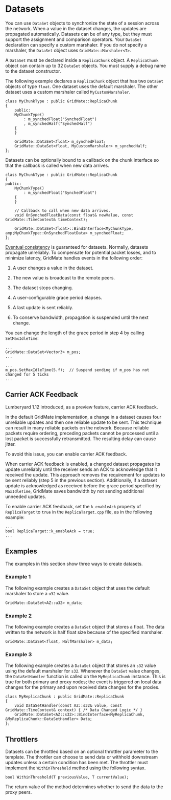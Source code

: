 # Datasets<a name="network-replicas-data-sets"></a>

You can use `DataSet` objects to synchronize the state of a session across the network\. When a value in the dataset changes, the updates are propagated automatically\. Datasets can be of any type, but they must support the assignment and comparison operators\. Your `DataSet` declaration can specify a custom marshaler\. If you do not specify a marshaler, the `DataSet` object uses `GridMate::Marshaler<T>`\.

A `DataSet` must be declared inside a `ReplicaChunk` object\. A `ReplicaChunk` object can contain up to 32 `DataSet` objects\. You must supply a debug name to the dataset constructor\.

The following example declares a `ReplicaChunk` object that has two `DataSet` objects of type `float`\. One dataset uses the default marshaler\. The other dataset uses a custom marshaler called `MyCustomMarshaler`\.

```
class MyChunkType : public GridMate::ReplicaChunk
{
    public:
    MyChunkType()
        : m_synchedFloat("SynchedFloat")
        , m_synchedHalf("SynchedHalf")
    {
    }
 
    GridMate::DataSet<float> m_synchedFloat;
    GridMate::DataSet<float, MyCustomMarshaler> m_synchedHalf;
};  
```

Datasets can be optionally bound to a callback on the chunk interface so that the callback is called when new data arrives\.

```
class MyChunkType : public GridMate::ReplicaChunk
{
public:
    MyChunkType()
        : m_synchedFloat("SynchedFloat")
    {
    }
 
    // Callback to call when new data arrives.
    void OnSynchedFloatData(const float& newValue, const GridMate::TimeContext& timeContext);
 
    GridMate::DataSet<float>::BindInterface<MyChunkType, amp;MyChunkType::OnSynchedFloatData> m_synchedFloat;
};
```

[Eventual consistency](https://docs.aws.amazon.com/general/latest/gr/glos-chap.html#eventualconsistency) is guaranteed for datasets\. Normally, datasets propagate unreliably\. To compensate for potential packet losses, and to minimize latency, GridMate handles events in the following order:

1. A user changes a value in the dataset\.

1. The new value is broadcast to the remote peers\.

1. The dataset stops changing\.

1. A user\-configurable grace period elapses\.

1. A last update is sent reliably\.

1. To conserve bandwidth, propagation is suspended until the next change\.

You can change the length of the grace period in step 4 by calling `SetMaxIdleTime`:

```
...
GridMate::DataSet<Vector3> m_pos;
...
 
...
m_pos.SetMaxIdleTime(5.f);  // Suspend sending if m_pos has not changed for 5 ticks
...
```

## Carrier ACK Feedback<a name="network-replicas-data-sets-carrier-ack-feedback"></a>

Lumberyard 1\.12 introduced, as a preview feature, carrier ACK feedback\. 

In the default GridMate implementation, a change in a dataset causes four unreliable updates and then one reliable update to be sent\. This technique can result in many reliable packets on the network\. Because reliable packets require ordering, preceding packets cannot be processed until a lost packet is successfully retransmitted\. The resulting delay can cause jitter\.

To avoid this issue, you can enable carrier ACK feedback\.

When carrier ACK feedback is enabled, a changed dataset propagates its update unreliably until the receiver sends an ACK to acknowledge that it received the update\. This approach removes the requirement for updates to be sent reliably \(step 5 in the previous section\)\. Additionally, if a dataset update is acknowledged as received before the grace period specified by `MaxIdleTime`, GridMate saves bandwidth by not sending additional unneeded updates\.

To enable carrier ACK feedback, set the `k_enableAck` property of `ReplicaTarget` to `true` in the `ReplicaTarget.cpp` file, as in the following example:

```
...
bool ReplicaTarget::k_enableAck = true;
...
```

## Examples<a name="network-replicas-data-sets-examples"></a>

The examples in this section show three ways to create datasets\.

### Example 1<a name="network-replicas-data-sets-example-1"></a>

The following example creates a `DataSet` object that uses the default marshaler to store a `u32` value\.

```
GridMate::DataSet<AZ::u32> m_data;
```

### Example 2<a name="network-replicas-data-sets-example-2"></a>

The following example creates a `DataSet` object that stores a float\. The data written to the network is half float size because of the specified marshaler\.

```
GridMate::DataSet<float, HalfMarshaler> m_data;
```

### Example 3<a name="network-replicas-data-sets-example-3"></a>

The following example creates a `DataSet` object that stores an `s32` value using the default marshaler for `s32`\. Whenever the `DataSet` value changes, the `DataSetHandler` function is called on the `MyReplicaChunk` instance\. This is true for both primary and proxy nodes; the event is triggered on local data changes for the primary and upon received data changes for the proxies\.

```
class MyReplicaChunk : public GridMate::ReplicaChunk
{
    void DataSetHandler(const AZ::s32& value, const GridMate::TimeContext& context) { /* Data Changed Logic */ }
    GridMate::DataSet<AZ::s32>::BindInterface<MyReplicaChunk, &MyReplicaChunk::DataSetHandler> Data;
};
```

## Throttlers<a name="throttlers"></a>

Datasets can be throttled based on an optional throttler parameter to the template\. The throttler can choose to send data or withhold downstream updates unless a certain condition has been met\. The throttler must implement the `WithinThreshold` method using the following syntax\.

```
bool WithinThreshold(T previousValue, T currentValue);
```

The return value of the method determines whether to send the data to the proxy peers\.